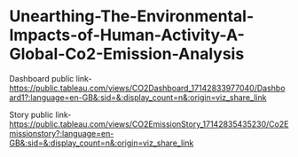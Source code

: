 # Unearthing-The-Environmental-Impacts-of-Human-Activity-A-Global-Co2-Emission-Analysis



Dashboard public link-https://public.tableau.com/views/CO2Dashboard_17142833977040/Dashboard1?:language=en-GB&:sid=&:display_count=n&:origin=viz_share_link

Story public link- https://public.tableau.com/views/CO2EmissionStory_17142835435230/Co2Emissionstory?:language=en-GB&:sid=&:display_count=n&:origin=viz_share_link

